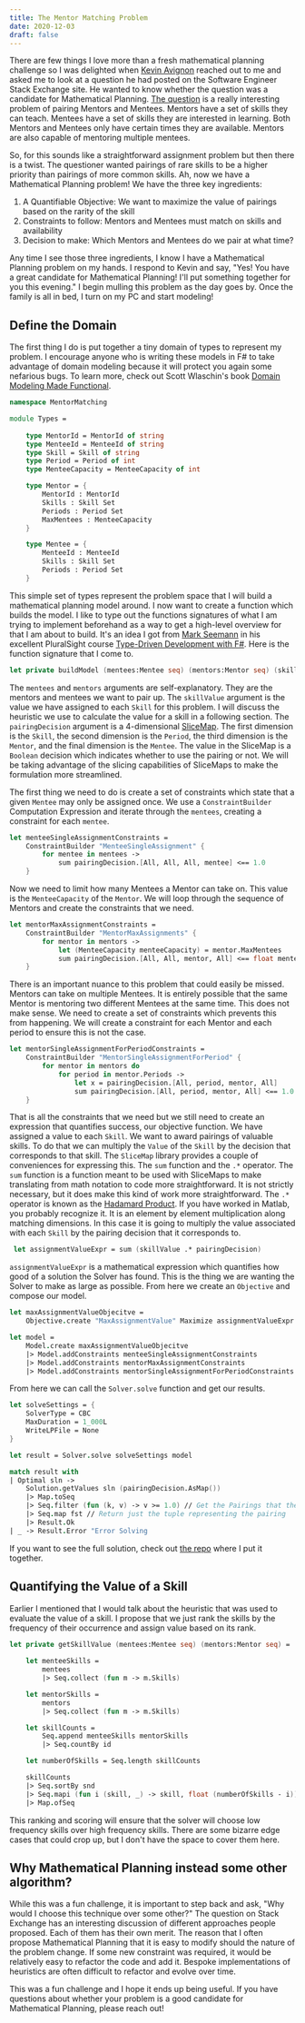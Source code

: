 ```yaml
---
title: The Mentor Matching Problem
date: 2020-12-03
draft: false
---
```


There are few things I love more than a fresh mathematical planning challenge so I was delighted when [Kevin Avignon](https://twitter.com/KAvignon) reached out to me and asked me to look at a question he had posted on the Software Engineer Stack Exchange site. He wanted to know whether the question was a candidate for Mathematical Planning. [The question](https://softwareengineering.stackexchange.com/questions/418268/mentorship-schedule-matchmaking-algorithm) is a really interesting problem of pairing Mentors and Mentees. Mentors have a set of skills they can teach. Mentees have a set of skills they are interested in learning. Both Mentors and Mentees only have certain times they are available. Mentors are also capable of mentoring multiple mentees.

So, for this sounds like a straightforward assignment problem but then there is a twist. The questioner wanted pairings of rare skills to be a higher priority than pairings of more common skills. Ah, now we have a Mathematical Planning problem! We have the three key ingredients:

1. A Quantifiable Objective: We want to maximize the value of pairings based on the rarity of the skill
2. Constraints to follow: Mentors and Mentees must match on skills and availability
3. Decision to make: Which Mentors and Mentees do we pair at what time?

Any time I see those three ingredients, I know I have a Mathematical Planning problem on my hands. I respond to Kevin and say, "Yes! You have a great candidate for Mathematical Planning! I'll put something together for you this evening." I begin mulling this problem as the day goes by. Once the family is all in bed, I turn on my PC and start modeling!

## Define the Domain

The first thing I do is put together a tiny domain of types to represent my problem. I encourage anyone who is writing these models in F# to take advantage of domain modeling because it will protect you again some nefarious bugs. To learn more, check out Scott Wlaschin's book [Domain Modeling Made Functional](https://fsharpforfunandprofit.com/books/).

```fsharp
namespace MentorMatching

module Types =
    
    type MentorId = MentorId of string
    type MenteeId = MenteeId of string
    type Skill = Skill of string
    type Period = Period of int
    type MenteeCapacity = MenteeCapacity of int

    type Mentor = {
        MentorId : MentorId
        Skills : Skill Set
        Periods : Period Set
        MaxMentees : MenteeCapacity
    }

    type Mentee = {
        MenteeId : MenteeId
        Skills : Skill Set
        Periods : Period Set
    }
```

This simple set of types represent the problem space that I will build a mathematical planning model around. I now want to create a function which builds the model. I like to type out the functions signatures of what I am trying to implement beforehand as a way to get a high-level overview for that I am about to build. It's an idea I got from [Mark Seemann](https://blog.ploeh.dk/) in his excellent PluralSight course [Type-Driven Development with F#](https://app.pluralsight.com/library/courses/fsharp-type-driven-development/table-of-contents). Here is the function signature that I come to.

```fsharp
let private buildModel (mentees:Mentee seq) (mentors:Mentor seq) (skillValue:SMap<Skill,float>) (pairingDecision:SMap4<Skill,Period,Mentor,Mentee,Decision>) : Model =
```

The `mentees` and `mentors` arguments are self-explanatory. They are the mentors and mentees we want to pair up. The `skillValue` argument is the value we have assigned to each `Skill` for this problem. I will discuss the heuristic we use to calculate the value for a skill in a following section. The `pairingDecision` argument is a 4-dimensional [SliceMap](http://matthewcrews.com/SliceMap/#/). The first dimension is the `Skill`, the second dimension is the `Period`, the third dimension is the `Mentor`, and the final dimension is the `Mentee`. The value in the SliceMap is a `Boolean` decision which indicates whether to use the pairing or not. We will be taking advantage of the slicing capabilities of SliceMaps to make the formulation more streamlined.

The first thing we need to do is create a set of constraints which state that a given `Mentee` may only be assigned once. We use a `ConstraintBuilder` Computation Expression and iterate through the `mentees`, creating a constraint for each `mentee`.

```fsharp
let menteeSingleAssignmentConstraints =
    ConstraintBuilder "MenteeSingleAssignment" {
        for mentee in mentees ->
            sum pairingDecision.[All, All, All, mentee] <== 1.0
    }
```

Now we need to limit how many Mentees a Mentor can take on. This value is the `MenteeCapacity` of the `Mentor`. We will loop through the sequence of Mentors and create the constraints that we need.

```fsharp
let mentorMaxAssignmentConstraints =
    ConstraintBuilder "MentorMaxAssignments" {
        for mentor in mentors ->
            let (MenteeCapacity menteeCapacity) = mentor.MaxMentees
            sum pairingDecision.[All, All, mentor, All] <== float menteeCapacity
    }
```

There is an important nuance to this problem that could easily be missed. Mentors can take on multiple Mentees. It is entirely possible that the same Mentor is mentoring two different Mentees at the same time. This does not make sense. We need to create a set of constraints which prevents this from happening. We will create a constraint for each Mentor and each period to ensure this is not the case.

```fsharp
let mentorSingleAssignmentForPeriodConstraints =
    ConstraintBuilder "MentorSingleAssignmentForPeriod" {
        for mentor in mentors do
            for period in mentor.Periods ->
                let x = pairingDecision.[All, period, mentor, All]
                sum pairingDecision.[All, period, mentor, All] <== 1.0
    }
```

That is all the constraints that we need but we still need to create an expression that quantifies success, our objective function. We have assigned a value to each `Skill`. We want to award pairings of valuable skills. To do that we can multiply the `Value` of the `Skill` by the decision that corresponds to that skill. The `SliceMap` library provides a couple of conveniences for expressing this. The `sum` function and the `.*` operator. The `sum` function is a function meant to be used with SliceMaps to make translating from math notation to code more straightforward. It is not strictly necessary, but it does make this kind of work more straightforward. The `.*` operator is known as the [Hadamard Product](https://en.wikipedia.org/wiki/Hadamard_product_(matrices)). If you have worked in Matlab, you probably recognize it. It is an element by element multiplication along matching dimensions. In this case it is going to multiply the value associated with each `Skill` by the pairing decision that it corresponds to.

```fsharp
 let assignmentValueExpr = sum (skillValue .* pairingDecision)
```

`assignmentValueExpr` is a mathematical expression which quantifies how good of a solution the Solver has found. This is the thing we are wanting the Solver to make as large as possible. From here we create an `Objective` and compose our model.

```fsharp
let maxAssignmentValueObjecitve =
    Objective.create "MaxAssignmentValue" Maximize assignmentValueExpr

let model =
    Model.create maxAssignmentValueObjecitve
    |> Model.addConstraints menteeSingleAssignmentConstraints
    |> Model.addConstraints mentorMaxAssignmentConstraints
    |> Model.addConstraints mentorSingleAssignmentForPeriodConstraints
```

From here we can call the `Solver.solve` function and get our results.

```fsharp
let solveSettings = {
    SolverType = CBC
    MaxDuration = 1_000L
    WriteLPFile = None
}

let result = Solver.solve solveSettings model

match result with
| Optimal sln ->
    Solution.getValues sln (pairingDecision.AsMap())
    |> Map.toSeq
    |> Seq.filter (fun (k, v) -> v >= 1.0) // Get the Pairings that the solver selected
    |> Seq.map fst // Return just the tuple representing the pairing
    |> Result.Ok
| _ -> Result.Error "Error Solving
```

If you want to see the full solution, check out [the repo](https://github.com/matthewcrews/MentorMatching) where I put it together.

## Quantifying the Value of a Skill

Earlier I mentioned that I would talk about the heuristic that was used to evaluate the value of a skill. I propose that we just rank the skills by the frequency of their occurrence and assign value based on its rank.

```fsharp
let private getSkillValue (mentees:Mentee seq) (mentors:Mentor seq) =
    
    let menteeSkills =
        mentees
        |> Seq.collect (fun m -> m.Skills)

    let mentorSkills =
        mentors
        |> Seq.collect (fun m -> m.Skills)

    let skillCounts =
        Seq.append menteeSkills mentorSkills
        |> Seq.countBy id

    let numberOfSkills = Seq.length skillCounts

    skillCounts
    |> Seq.sortBy snd
    |> Seq.mapi (fun i (skill, _) -> skill, float (numberOfSkills - i))
    |> Map.ofSeq
```

This ranking and scoring will ensure that the solver will choose low frequency skills over high frequency skills. There are some bizarre edge cases that could crop up, but I don't have the space to cover them here.

## Why Mathematical Planning instead some other algorithm?

While this was a fun challenge, it is important to step back and ask, "Why would I choose this technique over some other?" The question on Stack Exchange has an interesting discussion of different approaches people proposed. Each of them has their own merit. The reason that I often propose Mathematical Planning that it is easy to modify should the nature of the problem change. If some new constraint was required, it would be relatively easy to refactor the code and add it. Bespoke implementations of heuristics are often difficult to refactor and evolve over time.

This was a fun challenge and I hope it ends up being useful. If you have questions about whether your problem is a good candidate for Mathematical Planning, please reach out!
